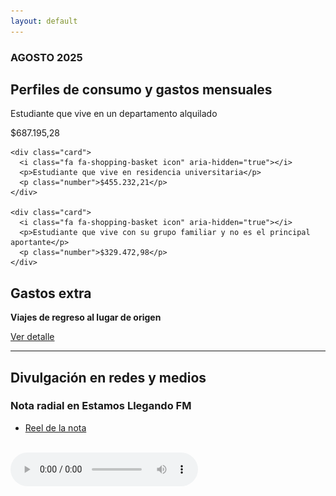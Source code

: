 ```yaml
---
layout: default
---
```


### AGOSTO 2025 

## Perfiles de consumo y gastos mensuales

  <div class="cards-container">
    <div class="card">
      <i class="fa fa-shopping-basket icon" aria-hidden="true"></i>
      <p>Estudiante que vive en un departamento alquilado</p>
      <p class="number">$687.195,28</p>
    </div>

    <div class="card">
      <i class="fa fa-shopping-basket icon" aria-hidden="true"></i>
      <p>Estudiante que vive en residencia universitaria</p>
      <p class="number">$455.232,21</p>
    </div>

    <div class="card">
      <i class="fa fa-shopping-basket icon" aria-hidden="true"></i>
      <p>Estudiante que vive con su grupo familiar y no es el principal aportante</p>
      <p class="number">$329.472,98</p>
    </div>
  </div>

## Gastos extra

  <div class="callout">
    <i class="fa fa-bus icon"></i>
    <div>
      <p><strong>Viajes de regreso al lugar de origen</strong></p>
      <p><a href="./anexo-viajes.html">Ver detalle</a></p>
    </div>
  </div>

* * *

## Divulgación en redes y medios

### Nota radial en Estamos Llegando FM

-  <a href="https://www.instagram.com/reel/DPzs5FFEa23/?igsh=N2piNjV5bWl5bWx6" target="_blank" rel="noopener noreferrer"> Reel de la nota </a>

<br>

<audio controls>
  <source src="/assets/audio/FM La Ranchada - ArgentinaStream _ Tu radio Online — Mozilla Firefox 2025-10-09 18-15-39.mp3" type="audio/mpeg">

  Tu navegador no soporta el elemento de audio.
</audio>

<br>

<audio controls>
  <source src="/assets/audio/FM La Ranchada - ArgentinaStream _ Tu radio Online — Mozilla Firefox 2025-10-09 18-34-33.mp3" type="audio/mpeg">

  Tu navegador no soporta el elemento de audio.
</audio>

### Reels presentando el proyecto y resultados del CECS - Sociales Para La Victoria
- -  <a href="https://www.instagram.com/reel/DKiBpbJRNek/?utm_source=ig_web_copy_link&igsh=MzRlODBiNWFlZA==" target="_blank" rel="noopener noreferrer"> Reel resumen del proyecto </a>

## Archivo metodológico

Accedé al <a href="https://drive.google.com/file/d/1z9VMHn8pJQQkuqrXUQVEaBCw38SgtJZz/view?usp=sharing" target="_blank" rel="noopener noreferrer">archivo metodológico</a> para conocer qué es y cómo medimos la canasta básica.

<a href="./registro_canastas.html"> 
  <i class="fa fa-search" aria-hidden="true"></i>
  Canastas anteriores 
</a>


## Recolección de precios

Automatizamos gran parte de la recolección y limpieza de precios para las mediciones mensuales de la canasta básica. Implementando algoritmos de web scraping en Python y consultando APIs públicas, logramos extraer y normalizar los precios de manera eficiente para su posterior procesamiento.

<a href="https://github.com/cbteunc/cbte-scraper" target="_blank" rel="noopener noreferrer">
  <i class="fa fa-github" aria-hidden="true"></i> Código abierto para la recolección de precios (v1.0.0)
</a>

## Proyecto de investigación

Analizamos cómo la condición socioeconómica afecta la permanencia en la facultad. Miramos gastos, perfiles de estudiantes, estrategias de ahorro y costos extra como traslados o gastos no incluidos en la CBTE. 

> "(...) en la actualidad, la gratuidad universitaria no es suficiente ni incluye todos aquellos costos que implica el estudiar una carrera. (...)"

<a href="https://drive.google.com/file/d/1wbYAA66nXfwGlQGgqUrklnITNsoHb14z/view?usp=drive_link" target="_blank" rel="noopener noreferrer">
  <i class="fa fa-file-o" aria-hidden="true"></i> Más información del proyecto
</a>

## Radicación del proyecto

El proyecto se radica en la UNC y contamos con la Declaración de Interés de la Facultad de Ciencias Sociales.

## Equipo

Somos estudiantes de la [Facultad de Ciencias Sociales](https://sociales.unc.edu.ar/) y de la [Facultad de Matemática, Astronomía, Física y Computación](https://www.famaf.unc.edu.ar/).

<a href="./nombres.html">
  <i class="fa fa-users" aria-hidden="true"></i> Integrantes del equipo autogestivo de investigación 
</a>

## Contacto

<p>
¿Querés participar o tenés alguna consulta? Mandanos un mail a <code>{{ site.email }}</code>.
</p>

* * *
<div style="display:flex; gap:10px; align-items:center;">
  <img src="/assets/img/FCS logo blanco.png" alt="Logo 1" style="height:40px;">
  <img src="/assets/img/Logo_FAMAF_blanco.png" alt="Logo 2" style="height:85px;">
  <img src="/assets/img/unc3_i.png" alt="Logo 3" style="height:40px;">
</div>

<footer>
<p><small>Esta humilde página estática fue publicada en GitHub Pages y creada con el theme <a href="https://github.com/pages-themes/minimal">Jekyll minimal pages</a></small></p>
</footer>